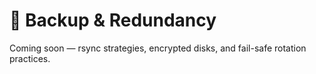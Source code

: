 # 💾 Backup & Redundancy

Coming soon — rsync strategies, encrypted disks, and fail-safe rotation practices.
